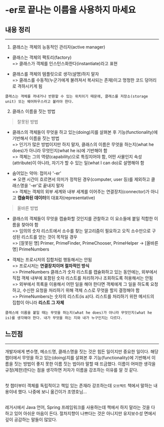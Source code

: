 # -er로 끝나는 이름을 사용하지 마세요

## 내용 정리
---


1. 클래스는 객체의 능동적인 관리자(active manager)


* 클래스는 객체의 팩토리(factory) <br>
=> 클래스가 객체를 인스턴스화한다(instantiate)라고 표현

* 클래스를 객체의 템플릿으로 생각(설명)하지 말자 <br>
=> 클래스를 수동적(누군가에게 불려져서 복사되는 존재)이고 멍청한 코드 덩어리로 격하시키게 됨

```
클래스는 객체를 꺼내거나 반환할 수 있는 위치이기 때문에, 클래스를 저장소(storage unit) 또는 웨어하우스라고 불러야 한다.
```

2. 클래스 이름을 짓는 방법

> 잘못된 방법

* 클래스의 객체들이 무엇을 하고 있는(doing)지를 살펴본 후 기능(functionality)에 기반해서 이름을 짓는 방법<br>
=> 인기가 많은 방법이지만 하지 말자, 클래스의 이름은 무엇을 하는지(what he does)가 아니라 무엇인지(what he is)에 기반해야 함<br>
=> 객체는 그의 역량(capability)으로 특징지어야 함, 어떤 사물인지 속성(attribute)이 아니라, 자기가 할 수 있는 일(what I can do)로 설명해야 함

* 숨어있는 악마: 접미사 '-er'<br>
=> 오랜 시간이 흐르면서 의미가 정착된 경우(computer, user 등)를 제외하고 클래스명을 '-er'로 끝내지 말자<br>
=> 객체는 객체의 외부 세계와 내부 세계를 이어주는 연결장치(connector)가 아니고 **캡슐화된 데이터**의 대표자(representative)

> 올바른 방법

* 클래스의 객체들이 무엇을 캡슐화할 것인지를 관찰하고 이 요소들에 붙일 적합한 이름을 찾아야 함<br>
=> 임의의 숫자 리스트에서 소수를 찾는 알고리즘이 필요하고 오직 소수만으로 구성된 리스트를 얻는 것이 목적일 경우<br>
=> [잘못된 명] Primer, PrimeFinder, PrimeChooser, PrimeHelper -> [올바른명] PrimeNumbers

* 객체는 프로시저의 집합처럼 행동해서는 안됨<br>
=> 프로시저는 **연결장치이며 절차적인 방식**<br>
=> PrimeNumbers 클래스가 숫자 리스트를 캡슐화하고 있는 동안에는, 외부에서 직접 객체 내부에 포함된 숫자 리스트를 처리하거나 조회하도록 허용해서는 안됨<br>
=> 외부에서 목록을 이용해서 어떤 일을 해야 한다면 객체에게 그 일을 하도록 요청하고, 수신한 요청을 처리하기 위해 객체 스스로 무엇을 할지 결정해야 함<br>
=> PrimeNumbers는 숫자의 리스트(is a)다. 리스트를 처리하기 위한 메서드의 집합이 아니라 **리스트 그 자체**

```
클래스에 이름을 붙일 때는 무엇을 하는지(what he does)가 아니라 무엇인지(what he is)를 생각해야 한다. 내가 무엇을 하는 지와 내가 누구인지는 다르다.
```

## 느낀점
---

개발자에게 변수명, 메소드명, 클래스명을 짓는 것은 힘든 일이지만 중요한 일이다. 해당 챕터에서 무엇을 하고 있는(doing)지를 살펴본 후 기능(functionality)에 기반해서 이름을 짓는 방법이 좋지 못한 이름 짓는 법이라 말할 때 뜨금했다. 이름이 어떠한 생각을 규정(제한)한다는 점을 생각하면 저자가 이름을 강조하는 이유를 알 것 같다.
<br><br>

첫 챕터부터 객체를 독립적이고 책임 있는 존재라 강조하는데 ```오브젝트``` 책에서 말하는 내용이네 했다. 나중에 보니 옮긴이가 조영호님...
<br><br>

레거시에서 Java 언어, Spring 프레임워크를 사용하는데 책에서 하지 말라는 것을 다하고 있어 아쉬운 마음이 든다. 절차지향이 나쁘다는 것은 아니지만 유지보수성 면에서 깊이 공감하는 말들이 많았다.